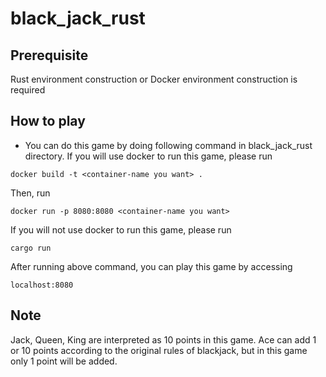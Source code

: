 # black_jack_rust
## Prerequisite
Rust environment construction or Docker environment construction is required
## How to play
- You can do this game by doing following command in black_jack_rust directory.
If you will use docker to run this game, please run
```
docker build -t <container-name you want> .
```
Then, run
```
docker run -p 8080:8080 <container-name you want>
```
If you will not use docker to run this game, please run
```
cargo run
```
After running above command, you can play this game by accessing
```
localhost:8080
```
## Note
Jack, Queen, King are interpreted as 10 points in this game.
Ace can add 1 or 10 points according to the original rules of blackjack, but in this game only 1 point will be added.
